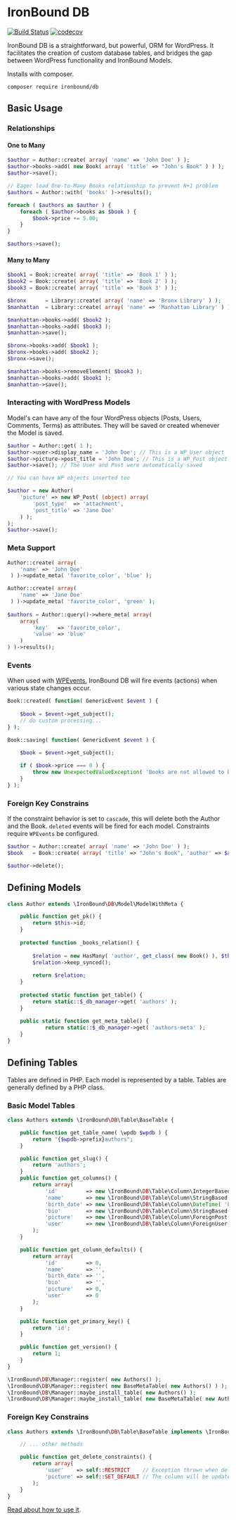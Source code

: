 # IronBound DB

[![Build Status](https://travis-ci.org/iron-bound-designs/IronBound-DB.svg?branch=2.0)](https://travis-ci.org/iron-bound-designs/IronBound-DB) [![codecov](https://codecov.io/gh/iron-bound-designs/IronBound-DB/branch/2.0/graph/badge.svg)](https://codecov.io/gh/iron-bound-designs/IronBound-DB)


IronBound DB is a straightforward, but powerful, ORM for WordPress. It facilitates the creation of custom database tables,
 and bridges the gap between WordPress functionality and IronBound Models.

Installs with composer.

````
composer require ironbound/db
````

## Basic Usage

### Relationships

#### One to Many
```php
$author = Author::create( array( 'name' => 'John Doe' ) );
$author->books->add( new Book( array( 'title' => "John's Book" ) ) );
$author->save();

// Eager load One-to-Many Books relationship to prevent N+1 problem
$authors = Author::with( 'books' )->results();

foreach ( $authors as $author ) {
	foreach ( $author->books as $book ) {
		$book->price += 5.00;
	}
}

$authors->save();

```

#### Many to Many

```php
$book1 = Book::create( array( 'title' => 'Book 1' ) );
$book2 = Book::create( array( 'title' => 'Book 2' ) );
$book3 = Book::create( array( 'title' => 'Book 3' ) );

$bronx		= Library::create( array( 'name' => 'Bronx Library' ) );
$manhattan  = Library::create( array( 'name' => 'Manhattan Library' ) );

$manhattan->books->add( $book2 );
$manhattan->books->add( $book3 );
$manhattan->save();

$bronx->books->add( $book1 );
$bronx->books->add( $book2 );
$bronx->save();

$manhattan->books->removeElement( $book3 );
$manhattan->books->add( $book1 );
$manhattan->save();
```

### Interacting with WordPress Models
Model's can have any of the four WordPress objects (Posts, Users, Comments, Terms) as attributes.
They will be saved or created whenever the Model is saved.

```php
$author = Author::get( 1 );
$author->user->display_name = 'John Doe'; // This is a WP_User object
$author->picture->post_title = 'John Doe'; // This is a WP_Post object
$author->save(); // The User and Post were automatically saved

// You can have WP objects inserted too

$author = new Author(
	'picture' => new WP_Post( (object) array( 
		'post_type'  => 'attachment',
		'post_title' => 'Jane Doe'
	) );
);
$author->save();
```

### Meta Support

```php
Author::create( array( 
 	'name' => 'John Doe'
 ) )->update_meta( 'favorite_color', 'blue' );

Author::create( array( 
 	'name' => 'Jane Doe'
 ) )->update_meta( 'favorite_color', 'green' );
 
$authors = Author::query()->where_meta( array( 
	array(
		'key' 	=> 'favorite_color',
		'value' => 'blue'
	)
) )->results();
```

### Events

When used with [WPEvents](https://github.com/iron-bound-designs/IronBound-WPEvents), IronBound DB will
fire events (actions) when various state changes occur.

```php
Book::created( function( GenericEvent $event ) {
	
	$book = $event->get_subject();
	// do custom processing...
} );

Book::saving( function( GenericEvent $event ) {

	$book = $event->get_subject();
	
	if ( $book->price === 0 ) {
		throw new UnexpectedValueException( 'Books are not allowed to be free!' );
	}
} );
```

### Foreign Key Constrains

If the constraint behavior is set to `cascade`, this will delete both the Author and the Book. 
`deleted` events will be fired for each model. Constraints require `WPEvents` be configured.

```php
$author = Author::create( array( 'name' => 'John Doe' ) );
$book 	= Book::create( array( 'title' => "John's Book", 'author' => $author ) );

$author->delete();
```

## Defining Models

```php
class Author extends \IronBound\DB\Model\ModelWithMeta {

	public function get_pk() {
		return $this->id;
	}
	
	protected function _books_relation() {
		
		$relation = new HasMany( 'author', get_class( new Book() ), $this, 'books' );
		$relation->keep_synced();
		
		return $relation;
	}
	
	protected static function get_table() {
		return static::$_db_manager->get( 'authors' );
	}
	
	public static function get_meta_table() {
    		return static::$_db_manager->get( 'authors-meta' );
    }
}
```

## Defining Tables

Tables are defined in PHP. Each model is represented by a table. Tables are generally defined by a PHP class.

### Basic Model Tables

```php
class Authors extends \IronBound\DB\Table\BaseTable {

	public function get_table_name( \wpdb $wpdb ) {
		return "{$wpdb->prefix}authors";
	}

	public function get_slug() {
		return 'authors';
	}
	public function get_columns() {
		return array(
			'id'         => new \IronBound\DB\Table\Column\IntegerBased( 'BIGINT', 'id', array( 'unsigned', 'auto_increment' ), array( 20 ) ),
			'name'       => new \IronBound\DB\Table\Column\StringBased( 'VARCHAR', 'name', array(), array( 60 ) ),
			'birth_date' => new \IronBound\DB\Table\Column\DateTime( 'birth_date' ),
			'bio'        => new \IronBound\DB\Table\Column\StringBased( 'LONGTEXT', 'bio' ),
			'picture'    => new \IronBound\DB\Table\Column\ForeignPost( 'picture', new \IronBound\DB\Saver\PostSaver() ),
			'user'    	 => new \IronBound\DB\Table\Column\ForeignUser( 'user', new \IronBound\DB\Saver\UserSaver() )
		);
	}

	public function get_column_defaults() {
		return array(
			'id'         => 0,
			'name'       => '',
			'birth_date' => '',
			'bio'        => '',
			'picture'    => 0,
			'user'		 => 0
		);
	}

	public function get_primary_key() {
		return 'id';
	}

	public function get_version() {
		return 1;
	}
}

\IronBound\DB\Manager::register( new Authors() );
\IronBound\DB\Manager::register( new BaseMetaTable( new Authors() ) );
\IronBound\DB\Manager::maybe_install_table( new Authors() );
\IronBound\DB\Manager::maybe_install_table( new BaseMetaTable( new Authors() ) );
```

### Foreign Key Constrains

```php
class Authors extends \IronBound\DB\Table\BaseTable implements \IronBound\DB\Table\ForeignKey\DeleteConstrained {

	// ... other methods

	public function get_delete_constraints() {
		return array(
			'user' 	  => self::RESTRICT    // Exception thrown when deleting a User if an author referencing it exists,
			'picture' => self::SET_DEFAULT // The column will be updated to its default value when its referenced post is deleted 
		);
	}
}
```

[Read about how to use it](https://ironbounddesigns.com/custom-tables-wordpress/).
